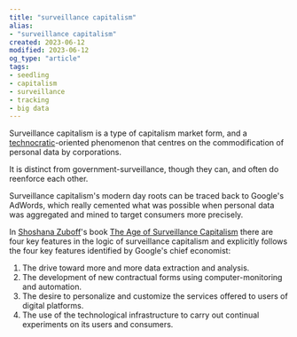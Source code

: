 ```yaml
---
title: "surveillance capitalism"
alias:
- "surveillance capitalism"
created: 2023-06-12
modified: 2023-06-12
og_type: "article"
tags:
- seedling
- capitalism
- surveillance
- tracking
- big data
---
```


Surveillance capitalism is a type of capitalism market form, and a [technocratic](notes/technocratic.md)-oriented phenomenon that centres on the commodification of personal data by corporations.

It is distinct from government-surveillance, though they can, and often do reenforce each other.

Surveillance capitalism's modern day roots can be traced back to Google's AdWords, which really cemented what was possible when personal data was aggregated and mined to target consumers more precisely.

In [Shoshana Zuboff](Shoshana%20Zuboff)'s book [The Age of Surveillance Capitalism](books/The%20Age%20of%20Surveillance%20Capitalism.md) there are four key features in the logic of surveillance capitalism and explicitly follows the four key features identified by Google's chief economist:
1. The drive toward more and more data extraction and analysis.
2. The development of new contractual forms using computer-monitoring and automation.
3. The desire to personalize and customize the services offered to users of digital platforms.
4. The use of the technological infrastructure to carry out continual experiments on its users and consumers.